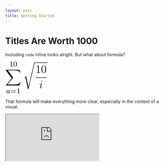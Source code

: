 ```yaml
---
layout: post
title: Getting Started
---
```


# Titles Are Worth 1000

Including `code` inline looks alright. But what about formula?

<img class="formula" src="./formula-1.svg" title="testing a title"/>

That formula will make everything more clear, especially in the context of a visual.

<p class="visual">
<iframe src="https://tchlux.github.io/documents/nn-activations.html">
<p class="caption">Putting a caption under the image is something that can be done to describe what is happening in a clear way separate from the main body of the text.</p>
</p>


## Subheadings to the moon

And sometimes it's not clear. Opaque can be a good.




